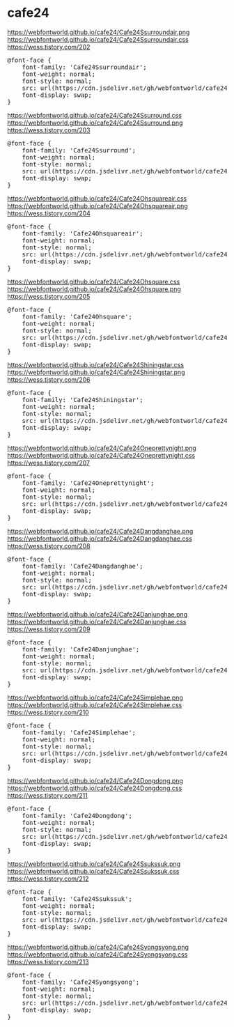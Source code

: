 # cafe24

                           
https://webfontworld.github.io/cafe24/Cafe24Ssurroundair.png<br>
https://webfontworld.github.io/cafe24/Cafe24Ssurroundair.css<br>
https://wess.tistory.com/202

<pre>
@font-face {
    font-family: 'Cafe24Ssurroundair';
    font-weight: normal; 
    font-style: normal; 
    src: url(https://cdn.jsdelivr.net/gh/webfontworld/cafe24/Cafe24Ssurroundair.woff2) format('woff2');
    font-display: swap;
}
</pre>

https://webfontworld.github.io/cafe24/Cafe24Ssurround.css<br> 
https://webfontworld.github.io/cafe24/Cafe24Ssurround.png<br>
https://wess.tistory.com/203

<pre>
@font-face {
    font-family: 'Cafe24Ssurround';
    font-weight: normal; 
    font-style: normal; 
    src: url(https://cdn.jsdelivr.net/gh/webfontworld/cafe24/Cafe24Ssurround.woff2) format('woff2');
    font-display: swap;
}
</pre>


https://webfontworld.github.io/cafe24/Cafe24Ohsquareair.css<br> 
https://webfontworld.github.io/cafe24/Cafe24Ohsquareair.png<br>
https://wess.tistory.com/204

<pre>
@font-face {
    font-family: 'Cafe24Ohsquareair';
    font-weight: normal; 
    font-style: normal; 
    src: url(https://cdn.jsdelivr.net/gh/webfontworld/cafe24/Cafe24Ohsquareair.woff2) format('woff2');
    font-display: swap;
}
</pre>

https://webfontworld.github.io/cafe24/Cafe24Ohsquare.css<br> 
https://webfontworld.github.io/cafe24/Cafe24Ohsquare.png<br>
https://wess.tistory.com/205

<pre>
@font-face {
    font-family: 'Cafe24Ohsquare';
    font-weight: normal; 
    font-style: normal; 
    src: url(https://cdn.jsdelivr.net/gh/webfontworld/cafe24/Cafe24Ohsquare.woff2) format('woff2');
    font-display: swap;
}
</pre>

https://webfontworld.github.io/cafe24/Cafe24Shiningstar.css<br>
https://webfontworld.github.io/cafe24/Cafe24Shiningstar.png<br>
https://wess.tistory.com/206

<pre>
@font-face {
    font-family: 'Cafe24Shiningstar';
    font-weight: normal; 
    font-style: normal; 
    src: url(https://cdn.jsdelivr.net/gh/webfontworld/cafe24/Cafe24Shiningstar.woff2) format('woff2');
    font-display: swap;
}
</pre>


https://webfontworld.github.io/cafe24/Cafe24Oneprettynight.png<br>
https://webfontworld.github.io/cafe24/Cafe24Oneprettynight.css<br>
https://wess.tistory.com/207

<pre>
@font-face {
    font-family: 'Cafe24Oneprettynight';
    font-weight: normal; 
    font-style: normal; 
    src: url(https://cdn.jsdelivr.net/gh/webfontworld/cafe24/Cafe24Oneprettynight.woff2) format('woff2');
    font-display: swap;
}
</pre>


https://webfontworld.github.io/cafe24/Cafe24Dangdanghae.png<br>
https://webfontworld.github.io/cafe24/Cafe24Dangdanghae.css<br>
https://wess.tistory.com/208

<pre>
@font-face {
    font-family: 'Cafe24Dangdanghae';
    font-weight: normal; 
    font-style: normal; 
    src: url(https://cdn.jsdelivr.net/gh/webfontworld/cafe24/Cafe24Dangdanghae.woff2) format('woff2');
    font-display: swap;
}
</pre>


https://webfontworld.github.io/cafe24/Cafe24Danjunghae.png<br>
https://webfontworld.github.io/cafe24/Cafe24Danjunghae.css<br>
https://wess.tistory.com/209

<pre>
@font-face {
    font-family: 'Cafe24Danjunghae';
    font-weight: normal; 
    font-style: normal; 
    src: url(https://cdn.jsdelivr.net/gh/webfontworld/cafe24/Cafe24Danjunghae.woff2) format('woff2');
    font-display: swap;
}
</pre>

https://webfontworld.github.io/cafe24/Cafe24Simplehae.png<br>
https://webfontworld.github.io/cafe24/Cafe24Simplehae.css<br>
https://wess.tistory.com/210

<pre>
@font-face {
    font-family: 'Cafe24Simplehae';
    font-weight: normal; 
    font-style: normal; 
    src: url(https://cdn.jsdelivr.net/gh/webfontworld/cafe24/Cafe24Simplehae.woff2) format('woff2');
    font-display: swap;
}
</pre>

https://webfontworld.github.io/cafe24/Cafe24Dongdong.png<br>
https://webfontworld.github.io/cafe24/Cafe24Dongdong.css<br>
https://wess.tistory.com/211

<pre>
@font-face {
    font-family: 'Cafe24Dongdong';
    font-weight: normal; 
    font-style: normal; 
    src: url(https://cdn.jsdelivr.net/gh/webfontworld/cafe24/Cafe24Dongdong.woff2) format('woff2');
    font-display: swap;
}
</pre>

https://webfontworld.github.io/cafe24/Cafe24Ssukssuk.png<br>
https://webfontworld.github.io/cafe24/Cafe24Ssukssuk.css<br>
https://wess.tistory.com/212

<pre>
@font-face {
    font-family: 'Cafe24Ssukssuk';
    font-weight: normal; 
    font-style: normal; 
    src: url(https://cdn.jsdelivr.net/gh/webfontworld/cafe24/Cafe24Ssukssuk.woff2) format('woff2');
    font-display: swap;
}
</pre>


https://webfontworld.github.io/cafe24/Cafe24Syongsyong.png<br>
https://webfontworld.github.io/cafe24/Cafe24Syongsyong.css<br>
https://wess.tistory.com/213

<pre>
@font-face {
    font-family: 'Cafe24Syongsyong';
    font-weight: normal; 
    font-style: normal; 
    src: url(https://cdn.jsdelivr.net/gh/webfontworld/cafe24/Cafe24Syongsyong.woff2) format('woff2');
    font-display: swap;
}
</pre>



